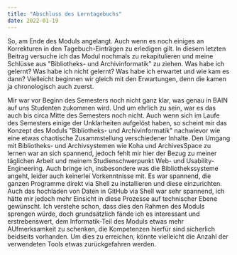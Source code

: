 ```yaml
---
title: "Abschluss des Lerntagebuchs"
date: 2022-01-19        
---
```


So, am Ende des Moduls angelangt. Auch wenn es noch einiges an Korrekturen in den Tagebuch-Einträgen zu erledigen gilt. In diesem letzten Beitrag versuche ich das Modul nochmals zu rekapitulieren und meine Schlüsse aus "Bibliotheks- und Archivinformatik" zu ziehen. Was habe ich gelernt? Was habe ich nicht gelernt? Was habe ich erwartet und wie kam es dann? Vielleicht beginnen wir gleich mit den Erwartungen, denn die kamen ja chronologisch auch zuerst. 

Mir war vor Beginn des Semesters noch nicht ganz klar, was genau in BAIN auf uns Studenten zukommen wird. Und um ehrlich zu sein, war es das auch bis circa Mitte des Semesters noch nicht. Auch wenn sich im Laufe des Semesters einige der Unklarheiten aufgelöst haben, so scheint mir das Konzept des Moduls "Bibliotheks- und Archivinformatik" nachwievor wie eine etwas chaotische Zusammstellung verschiedener Inhalte. Den Umgang mit Bibliotheks- und Archivsystemen wie Koha und ArchivesSpace zu lernen war an sich spannend, jedoch fehlt mir hier der Bezug zu meiner täglichen Arbeit und meinem Studienschwerpunkt Web- und Usability-Engineering. Auch bringe ich, insbesondere was die Bibliothekssysteme angeht, leider auch keinerlei Vorkenntnisse mit. Es war spannend, die ganzen Programme direkt via Shell zu installieren und diese einzurichten. Auch das hochladen von Daten in GitHub via Shell war sehr spannend, ich hätte mir jedoch mehr Einsicht in diese Prozesse auf technischer Ebene gewünscht. Ich verstehe schon, dass dies den Rahmen des Moduls sprengen würde, doch grundsätzlich fände ich es interessant und erstrebenswert, dem Informatik-Teil des Moduls etwas mehr AUfmerksamkeit zu schenken, die Kompetenzen hierfür sind sicherlich beidseits vorhanden. Um dies zu erreichen, könnte vielleicht die Anzahl der verwendeten Tools etwas zurückgefahren werden. 
